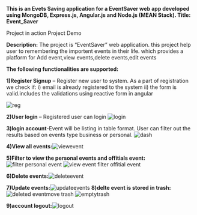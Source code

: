 
**This is an Evets Saving application for a EventSaver web app developed using MongoDB, Express.js, Angular.js and Node.js (MEAN Stack).
Title: Event_Saver**

Project in action
Project Demo

**Description:**
The project is “EventSaver” web application. this project help user to remembering the importent events in their life. 
which provides a platform for Add event,view events,delete events,edit events


**The following functionalities are supported:**



**1)Register Signup** – Register new user to system. As a part of registration we check if: i)  email is already registered to the system ii) the form is valid.includes the validations using reactive form in angular 

![reg](https://user-images.githubusercontent.com/109270284/199469101-388a11ed-b211-42e3-bfe3-edb3ece098d1.png)


**2)User login** – Registered user can login
![login](https://user-images.githubusercontent.com/109270284/199468929-c5841785-c2a2-4eb0-b59a-5698d4140012.png)



 **3)login account**-Event will be listing in table format. User can filter out the results based on events type business or personal. 
![dash](https://user-images.githubusercontent.com/109270284/199469125-de79edb7-92ac-4208-b88a-0769a99fa31d.png)

**4)View all events:**![viewevent](https://user-images.githubusercontent.com/109270284/199470778-13b12d84-90f5-41e9-81fc-186bac6a6595.png)

**5)Filter to view the personal events and offitials event:**![filter personal event](https://user-images.githubusercontent.com/109270284/199471130-334659af-2d26-4789-90fd-95cbb20c5d6a.png)
![view event filter offitial event](https://user-images.githubusercontent.com/109270284/199471291-50fba66d-5262-4b2f-8ff0-df254af6b9cf.png)

**6)Delete events:**![deleteevent](https://user-images.githubusercontent.com/109270284/199471923-6af04e54-5d03-40c9-871d-d5faeb3e8048.png)

**7)Update events:**![updateevents](https://user-images.githubusercontent.com/109270284/199472008-72a05786-d71f-4b66-9647-861a23e4dac1.png)
**8)delte event is stored in trash:**
![deleted eventmove trash](https://user-images.githubusercontent.com/109270284/199472155-e6c1a707-fc78-4a7f-bf0b-1ac3a9185468.png)
![emptytrash](https://user-images.githubusercontent.com/109270284/199472380-5988662e-9949-4438-a369-fa86267584a0.png)


**9)account logout:**![logout](https://user-images.githubusercontent.com/109270284/199472317-f249fd73-35de-446b-a949-f930de58cf36.png)











